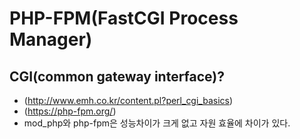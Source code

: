 # PHP-FPM(FastCGI Process Manager)
## CGI(common gateway interface)?
- (http://www.emh.co.kr/content.pl?perl_cgi_basics)
- (https://php-fpm.org/)
- mod_php와 php-fpm은 성능차이가 크게 없고 자원 효율에 차이가 있다.
